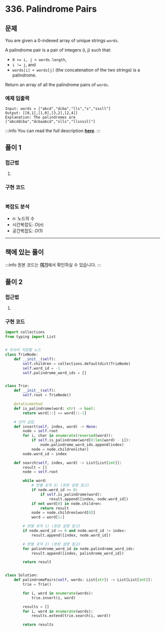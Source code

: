 # 336. Palindrome Pairs

## 문제

You are given a 0-indexed array of unique strings `words`.

A palindrome pair is a pair of integers (i, j) such that:

- `0 <= i, j < words.length`,
- `i != j`, and
- `words[i] + words[j]` (the concatenation of the two strings) is a palindrome.

Return an array of all the palindrome pairs of `words`.

### 예제 입출력

```
Input: words = ["abcd","dcba","lls","s","sssll"]
Output: [[0,1],[1,0],[3,2],[2,4]]
Explanation: The palindromes are ["abcddcba","dcbaabcd","slls","llssssll"]
```

:::info
You can read the full description [**here**](https://leetcode.com/problems/palindrome-pairs/).
:::

## 풀이 1

### 접근법

1.

### 구현 코드

```python

```

### 복잡도 분석

- $n$: 노드의 수
- 시간복잡도: $O(n)$
- 공간복잡도: $O(1)$

---

## 책에 있는 풀이

:::info
원본 코드는 [**여기**](https://github.com/onlybooks/algorithm-interview)에서 확인하실 수 있습니다.
:::

## 풀이 2

### 접근법

1.

### 구현 코드

```python
import collections
from typing import List


# 트라이 저장할 노드
class TrieNode:
    def __init__(self):
        self.children = collections.defaultdict(TrieNode)
        self.word_id = -1
        self.palindrome_word_ids = []


class Trie:
    def __init__(self):
        self.root = TrieNode()

    @staticmethod
    def is_palindrome(word: str) -> bool:
        return word[::] == word[::-1]

    # 단어 삽입
    def insert(self, index, word) -> None:
        node = self.root
        for i, char in enumerate(reversed(word)):
            if self.is_palindrome(word[0:len(word) - i]):
                node.palindrome_word_ids.append(index)
            node = node.children[char]
        node.word_id = index

    def search(self, index, word) -> List[List[int]]:
        result = []
        node = self.root

        while word:
            # 판별 로직 3) (본문 설명 참고)
            if node.word_id >= 0:
                if self.is_palindrome(word):
                    result.append([index, node.word_id])
            if not word[0] in node.children:
                return result
            node = node.children[word[0]]
            word = word[1:]

        # 판별 로직 1) (본문 설명 참고)
        if node.word_id >= 0 and node.word_id != index:
            result.append([index, node.word_id])

        # 판별 로직 2) (본문 설명 참고)
        for palindrome_word_id in node.palindrome_word_ids:
            result.append([index, palindrome_word_id])

        return result


class Solution:
    def palindromePairs(self, words: List[str]) -> List[List[int]]:
        trie = Trie()

        for i, word in enumerate(words):
            trie.insert(i, word)

        results = []
        for i, word in enumerate(words):
            results.extend(trie.search(i, word))

        return results
```
